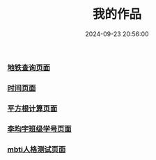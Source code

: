 ﻿---
title: 我的作品
date: 2024-09-23 20:56:00
categories: 
 - 我的作品
---


### [地铁查询页面](/zy/dt/index.html)
### [时间页面](2024/11/01/我的作品/时间页面/)
### [平方根计算页面](/zy/bb/index.html)
### [李均宇班级学号页面](/zy/jy/index.html)
### [mbti人格测试页面](/zy/mbti/index.html)
